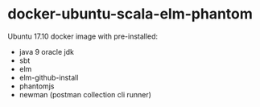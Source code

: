 # docker-ubuntu-scala-elm-phantom

Ubuntu 17.10 docker image with pre-installed:

- java 9 oracle jdk
- sbt
- elm
- elm-github-install
- phantomjs
- newman (postman collection cli runner)

